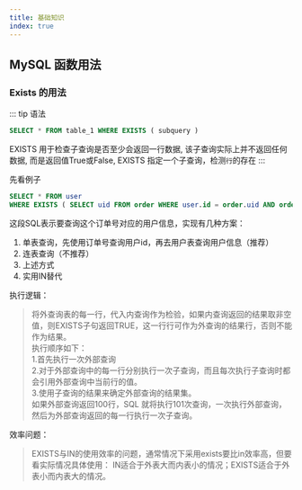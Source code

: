 ```yaml
---
title: 基础知识
index: true
---
```


## MySQL 函数用法

### Exists 的用法

::: tip 语法 
``` sql
SELECT * FROM table_1 WHERE EXISTS ( subquery )
```
EXISTS 用于检查子查询是否至少会返回一行数据, 该子查询实际上并不返回任何数据, 而是返回值True或False, EXISTS 指定一个子查询，检测`行`的存在
:::

先看例子
``` sql
SELECT * FROM user
WHERE EXISTS ( SELECT uid FROM order WHERE user.id = order.uid AND order.no = '202304251128' )
```
这段SQL表示要查询这个订单号对应的用户信息，实现有几种方案：
1. 单表查询，先使用订单号查询用户id，再去用户表查询用户信息（推荐）
2. 连表查询（不推荐）
3. 上述方式
4. 实用IN替代

执行逻辑：
> 将外查询表的每一行，代入内查询作为检验，如果内查询返回的结果取非空值，则EXISTS子句返回TRUE，这一行行可作为外查询的结果行，否则不能作为结果。  
执行顺序如下：  
1.首先执行一次外部查询  
2.对于外部查询中的每一行分别执行一次子查询，而且每次执行子查询时都会引用外部查询中当前行的值。  
3.使用子查询的结果来确定外部查询的结果集。  
如果外部查询返回100行，SQL   就将执行101次查询，一次执行外部查询，然后为外部查询返回的每一行执行一次子查询。

效率问题：
> EXISTS与IN的使用效率的问题，通常情况下采用exists要比in效率高，但要看实际情况具体使用：
IN适合于外表大而内表小的情况；EXISTS适合于外表小而内表大的情况。